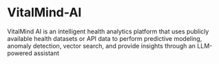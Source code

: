 # VitalMind-AI

VitalMind AI is an intelligent health analytics platform that uses publicly available health datasets or API data to perform predictive modeling, anomaly detection, vector search, and provide insights through an LLM-powered assistant
